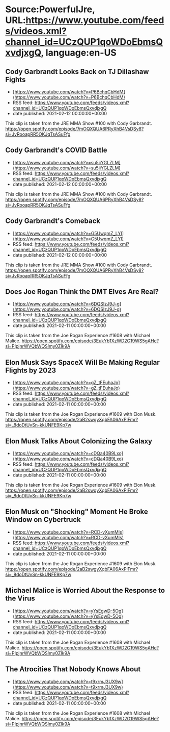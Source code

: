 # Source:PowerfulJre, URL:https://www.youtube.com/feeds/videos.xml?channel_id=UCzQUP1qoWDoEbmsQxvdjxgQ, language:en-US

## Cody Garbrandt Looks Back on TJ Dillashaw Fights
 - [https://www.youtube.com/watch?v=P6BchqCbHdM](https://www.youtube.com/watch?v=P6BchqCbHdM)
 - RSS feed: https://www.youtube.com/feeds/videos.xml?channel_id=UCzQUP1qoWDoEbmsQxvdjxgQ
 - date published: 2021-02-12 00:00:00+00:00

This clip is taken from the JRE MMA Show #100 with Cody Garbrandt. https://open.spotify.com/episode/7mOQXQUA6PRyXhB4VsDSy8?si=JvRooapRR5OKJqTsASuFfg

## Cody Garbrandt's COVID Battle
 - [https://www.youtube.com/watch?v=su5iiYGLZLM](https://www.youtube.com/watch?v=su5iiYGLZLM)
 - RSS feed: https://www.youtube.com/feeds/videos.xml?channel_id=UCzQUP1qoWDoEbmsQxvdjxgQ
 - date published: 2021-02-12 00:00:00+00:00

This clip is taken from the JRE MMA Show #100 with Cody Garbrandt. https://open.spotify.com/episode/7mOQXQUA6PRyXhB4VsDSy8?si=JvRooapRR5OKJqTsASuFfg

## Cody Garbrandt's Comeback
 - [https://www.youtube.com/watch?v=G5UwqmZ_LYI](https://www.youtube.com/watch?v=G5UwqmZ_LYI)
 - RSS feed: https://www.youtube.com/feeds/videos.xml?channel_id=UCzQUP1qoWDoEbmsQxvdjxgQ
 - date published: 2021-02-12 00:00:00+00:00

This clip is taken from the JRE MMA Show #100 with Cody Garbrandt. https://open.spotify.com/episode/7mOQXQUA6PRyXhB4VsDSy8?si=JvRooapRR5OKJqTsASuFfg

## Does Joe Rogan Think the DMT Elves Are Real?
 - [https://www.youtube.com/watch?v=6DQSIzJ9J-g](https://www.youtube.com/watch?v=6DQSIzJ9J-g)
 - RSS feed: https://www.youtube.com/feeds/videos.xml?channel_id=UCzQUP1qoWDoEbmsQxvdjxgQ
 - date published: 2021-02-11 00:00:00+00:00

This clip is taken from the Joe Rogan Experience #1608 with Michael Malice. https://open.spotify.com/episode/3EukYb1XzWD2G19WS5gAHe?si=PIpjnrWVQbWQSlmy0ZIk9A

## Elon Musk Says SpaceX Will Be Making Regular Flights by 2023
 - [https://www.youtube.com/watch?v=gZ_tFEuhaJo](https://www.youtube.com/watch?v=gZ_tFEuhaJo)
 - RSS feed: https://www.youtube.com/feeds/videos.xml?channel_id=UCzQUP1qoWDoEbmsQxvdjxgQ
 - date published: 2021-02-11 00:00:00+00:00

This clip is taken from the Joe Rogan Experience #1609 with Elon Musk. https://open.spotify.com/episode/2aB2swgyXqbFA06AxPlFmr?si=_8doDtUvSn-kkUNFE9Kp7w

## Elon Musk Talks About Colonizing the Galaxy
 - [https://www.youtube.com/watch?v=cDQa40B9Lxo](https://www.youtube.com/watch?v=cDQa40B9Lxo)
 - RSS feed: https://www.youtube.com/feeds/videos.xml?channel_id=UCzQUP1qoWDoEbmsQxvdjxgQ
 - date published: 2021-02-11 00:00:00+00:00

This clip is taken from the Joe Rogan Experience #1609 with Elon Musk. https://open.spotify.com/episode/2aB2swgyXqbFA06AxPlFmr?si=_8doDtUvSn-kkUNFE9Kp7w

## Elon Musk on "Shocking" Moment He Broke Window on Cybertruck
 - [https://www.youtube.com/watch?v=RCD-vXumMIs](https://www.youtube.com/watch?v=RCD-vXumMIs)
 - RSS feed: https://www.youtube.com/feeds/videos.xml?channel_id=UCzQUP1qoWDoEbmsQxvdjxgQ
 - date published: 2021-02-11 00:00:00+00:00

This clip is taken from the Joe Rogan Experience #1609 with Elon Musk. https://open.spotify.com/episode/2aB2swgyXqbFA06AxPlFmr?si=_8doDtUvSn-kkUNFE9Kp7w

## Michael Malice is Worried About the Response to the Virus
 - [https://www.youtube.com/watch?v=yYsEgwD-5Og](https://www.youtube.com/watch?v=yYsEgwD-5Og)
 - RSS feed: https://www.youtube.com/feeds/videos.xml?channel_id=UCzQUP1qoWDoEbmsQxvdjxgQ
 - date published: 2021-02-11 00:00:00+00:00

This clip is taken from the Joe Rogan Experience #1608 with Michael Malice. https://open.spotify.com/episode/3EukYb1XzWD2G19WS5gAHe?si=PIpjnrWVQbWQSlmy0ZIk9A

## The Atrocities That Nobody Knows About
 - [https://www.youtube.com/watch?v=t9xrmJ3UX9w](https://www.youtube.com/watch?v=t9xrmJ3UX9w)
 - RSS feed: https://www.youtube.com/feeds/videos.xml?channel_id=UCzQUP1qoWDoEbmsQxvdjxgQ
 - date published: 2021-02-11 00:00:00+00:00

This clip is taken from the Joe Rogan Experience #1608 with Michael Malice. https://open.spotify.com/episode/3EukYb1XzWD2G19WS5gAHe?si=PIpjnrWVQbWQSlmy0ZIk9A

